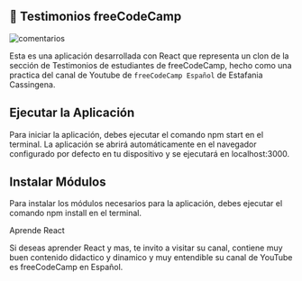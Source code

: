 ## 📌 Testimonios freeCodeCamp

![comentarios](https://user-images.githubusercontent.com/90288287/166165623-6c99e5b8-3e65-47f4-8b04-33b4498badb5.png)


Esta es una aplicación desarrollada con React que representa un clon de la sección de Testimonios de estudiantes de freeCodeCamp, hecho como una practica del canal de Youtube de `freeCodeCamp Español` de Estafania Cassingena.

## Ejecutar la Aplicación

Para iniciar la aplicación, debes ejecutar el comando npm start en el terminal. La aplicación se abrirá automáticamente en el navegador configurado por defecto en tu dispositivo y se ejecutará en localhost:3000.

## Instalar Módulos

Para instalar los módulos necesarios para la aplicación, debes ejecutar el comando npm install en el terminal.

Aprende React

Si deseas aprender React y mas, te invito a visitar su canal, contiene muy buen contenido didactico y dinamico y muy entendible su canal de YouTube es freeCodeCamp en Español.
